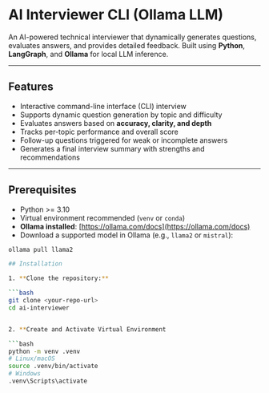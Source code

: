 # AI Interviewer CLI (Ollama LLM)

An AI-powered technical interviewer that dynamically generates questions, evaluates answers, and provides detailed feedback. Built using **Python**, **LangGraph**, and **Ollama** for local LLM inference.

---

## Features

- Interactive command-line interface (CLI) interview
- Supports dynamic question generation by topic and difficulty
- Evaluates answers based on **accuracy, clarity, and depth**
- Tracks per-topic performance and overall score
- Follow-up questions triggered for weak or incomplete answers
- Generates a final interview summary with strengths and recommendations

---

## Prerequisites

- Python >= 3.10
- Virtual environment recommended (`venv` or `conda`)
- **Ollama installed**: [https://ollama.com/docs](https://ollama.com/docs)
- Download a supported model in Ollama (e.g., `llama2` or `mistral`):

````bash
ollama pull llama2

## Installation

1. **Clone the repository:**

```bash
git clone <your-repo-url>
cd ai-interviewer


2. **Create and Activate Virtual Environment

```bash
python -m venv .venv
# Linux/macOS
source .venv/bin/activate
# Windows
.venv\Scripts\activate
````
